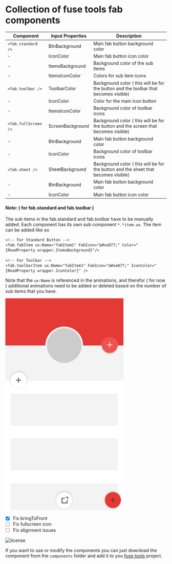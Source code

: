 #  Collection of fuse tools fab components

Component | Input Properties | Description 
--- | --- | --- 
`<fab.standard />` | BtnBackground | Main fab button background color
- | IconColor  | Main fab button icon color 
- | ItemsBackground | Background color of the sub items 
- | ItemsIconColor | Colors for sub item icons 
`<fab.toolbar />` | ToolbarColor | Background color ( this will be for the button and the toolbar that becomes visible) 
- | IconColor | Color for the main icon button 
- | ItemsIconColor | Background color of toolbar icons 
`<fab.fullScreen />`| ScreenBackground | Background color ( this will be for the button and the screen that becomes visible) 
- | BtnBackground | Main fab button background color 
- | IconColor | Background color of toolbar icons 
`<fab.sheet />` | SheetBackground | Background color ( this will be for the button and the sheet that becomes visible) 
- | BtnBackground | Main fab button background color 
- | IconColor  | Main fab button icon color 

#### Note: ( for fab.standard and fab.toolbar )
The sub items in the fab.standard and fab.toolbar have to be manually added. Each component has its own sub component  `*.*item.ux`. The item can be added like so

```
<!-- For Standard Button -->
<fab.fabItem ux:Name="fabItem1" FabIcon="&#xe877;" Color="{ReadProperty wrapper.ItemsBackground}"/>

<!-- For Toolbar -->
<fab.toolbarItem ux:Name="fabItem1" FabIcon="&#xe877;" IconColor="{ReadProperty wrapper.IconColor}" />
```

Note that the `ux:Name` is referenced in the animations, and therefor ( for now ) additional animations need to be added or deleted based on the number of sub items that you have.

![Screenshot](preview.gif)

- [x] Fix bringToFront
- [ ] Fix fullscreen icon
- [ ] Fix alignment issues

![license](https://img.shields.io/github/license/mashape/apistatus.svg)

If you want to use or modify the components you can just download the component from the `components` folder and add it to you [fuse tools](https://www.fusetools.com/) project.
